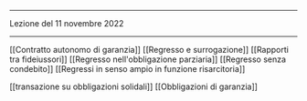 ______________
Lezione del 11 novembre 2022
__________
[[Contratto autonomo di garanzia]]
[[Regresso e surrogazione]]
[[Rapporti tra fideiussori]]
[[Regresso nell'obbligazione parziaria]]
[[Regresso senza condebito]]
[[Regressi in senso ampio in funzione risarcitoria]]

[[transazione su obbligazioni solidali]]
[[Obbligazioni di garanzia]]
